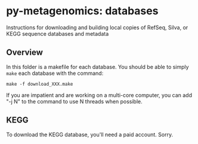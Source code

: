 py-metagenomics: databases
==========================

Instructions for downloading and building local copies of RefSeq, Silva, or KEGG sequence databases and metadata

Overview
--------
In this folder is a makefile for each database. You should be able to simply `make` each database with the command:

    make -f download_XXX.make

If you are impatient and are working on a multi-core computer, you can add "-j N" to the command to use N threads when possible.

KEGG
----
To download the KEGG database, you'll need a paid account. Sorry.



